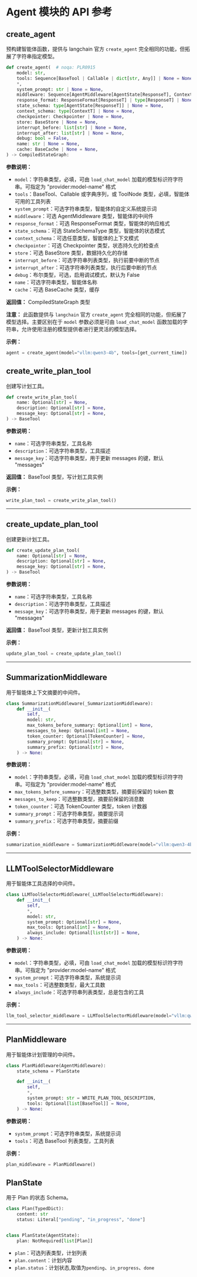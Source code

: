 # Agent 模块的 API 参考

## create_agent

预构建智能体函数，提供与 langchain 官方 `create_agent` 完全相同的功能，但拓展了字符串指定模型。

```python
def create_agent(  # noqa: PLR0915
    model: str,
    tools: Sequence[BaseTool | Callable | dict[str, Any]] | None = None,
    *,
    system_prompt: str | None = None,
    middleware: Sequence[AgentMiddleware[AgentState[ResponseT], ContextT]] = (),
    response_format: ResponseFormat[ResponseT] | type[ResponseT] | None = None,
    state_schema: type[AgentState[ResponseT]] | None = None,
    context_schema: type[ContextT] | None = None,
    checkpointer: Checkpointer | None = None,
    store: BaseStore | None = None,
    interrupt_before: list[str] | None = None,
    interrupt_after: list[str] | None = None,
    debug: bool = False,
    name: str | None = None,
    cache: BaseCache | None = None,
) -> CompiledStateGraph:
```

**参数说明：**

- `model`：字符串类型，必填，可由 `load_chat_model` 加载的模型标识符字符串。可指定为 "provider:model-name" 格式
- `tools`：BaseTool、Callable 或字典序列，或 ToolNode 类型，必填，智能体可用的工具列表
- `system_prompt`：可选字符串类型，智能体的自定义系统提示词
- `middleware`：可选 AgentMiddleware 类型，智能体的中间件
- `response_format`：可选 ResponseFormat 类型，智能体的响应格式
- `state_schema`：可选 StateSchemaType 类型，智能体的状态模式
- `context_schema`：可选任意类型，智能体的上下文模式
- `checkpointer`：可选 Checkpointer 类型，状态持久化的检查点
- `store`：可选 BaseStore 类型，数据持久化的存储
- `interrupt_before`：可选字符串列表类型，执行前要中断的节点
- `interrupt_after`：可选字符串列表类型，执行后要中断的节点
- `debug`：布尔类型，可选，启用调试模式，默认为 False
- `name`：可选字符串类型，智能体名称
- `cache`：可选 BaseCache 类型，缓存

**返回值：** CompiledStateGraph 类型

**注意：** 此函数提供与 `langchain` 官方 `create_agent` 完全相同的功能，但拓展了模型选择。主要区别在于 `model` 参数必须是可由 `load_chat_model` 函数加载的字符串，允许使用注册的模型提供者进行更灵活的模型选择。

**示例：**

```python
agent = create_agent(model="vllm:qwen3-4b", tools=[get_current_time])
```

## create_write_plan_tool

创建写计划工具。

```python
def create_write_plan_tool(
    name: Optional[str] = None,
    description: Optional[str] = None,
    message_key: Optional[str] = None,
) -> BaseTool
```

**参数说明：**

- `name`：可选字符串类型，工具名称
- `description`：可选字符串类型，工具描述
- `message_key`：可选字符串类型，用于更新 messages 的键，默认 "messages"

**返回值：** BaseTool 类型，写计划工具实例

**示例：**

```python
write_plan_tool = create_write_plan_tool()
```

---

## create_update_plan_tool

创建更新计划工具。

```python
def create_update_plan_tool(
    name: Optional[str] = None,
    description: Optional[str] = None,
    message_key: Optional[str] = None,
) -> BaseTool
```

**参数说明：**

- `name`：可选字符串类型，工具名称
- `description`：可选字符串类型，工具描述
- `message_key`：可选字符串类型，用于更新 messages 的键，默认 "messages"

**返回值：** BaseTool 类型，更新计划工具实例

**示例：**

```python
update_plan_tool = create_update_plan_tool()
```

---

## SummarizationMiddleware

用于智能体上下文摘要的中间件。

```python
class SummarizationMiddleware(_SummarizationMiddleware):
    def __init__(
        self,
        model: str,
        max_tokens_before_summary: Optional[int] = None,
        messages_to_keep: Optional[int] = None,
        token_counter: Optional[TokenCounter] = None,
        summary_prompt: Optional[str] = None,
        summary_prefix: Optional[str] = None,
    ) -> None:
```

**参数说明：**

- `model`：字符串类型，必填，可由 `load_chat_model` 加载的模型标识符字符串。可指定为 "provider:model-name" 格式
- `max_tokens_before_summary`：可选整数类型，摘要前保留的 token 数
- `messages_to_keep`：可选整数类型，摘要前保留的消息数
- `token_counter`：可选 TokenCounter 类型，token 计数器
- `summary_prompt`：可选字符串类型，摘要提示词
- `summary_prefix`：可选字符串类型，摘要前缀

**示例：**

```python
summarization_middleware = SummarizationMiddleware(model="vllm:qwen3-4b")
```

---

## LLMToolSelectorMiddleware

用于智能体工具选择的中间件。

```python
class LLMToolSelectorMiddleware(_LLMToolSelectorMiddleware):
    def __init__(
        self,
        *,
        model: str,
        system_prompt: Optional[str] = None,
        max_tools: Optional[int] = None,
        always_include: Optional[list[str]] = None,
    ) -> None:
```

**参数说明：**

- `model`：字符串类型，必填，可由 `load_chat_model` 加载的模型标识符字符串。可指定为 "provider:model-name" 格式
- `system_prompt`：可选字符串类型，系统提示词
- `max_tools`：可选整数类型，最大工具数
- `always_include`：可选字符串列表类型，总是包含的工具

**示例：**

```python
llm_tool_selector_middleware = LLMToolSelectorMiddleware(model="vllm:qwen3-4b")
```

---

## PlanMiddleware

用于智能体计划管理的中间件。

```python
class PlanMiddleware(AgentMiddleware):
    state_schema = PlanState

    def __init__(
        self,
        *,
        system_prompt: str = WRITE_PLAN_TOOL_DESCRIPTION,
        tools: Optional[list[BaseTool]] = None,
    ) -> None:
```

**参数说明：**

- `system_prompt`：可选字符串类型，系统提示词
- `tools`：可选 BaseTool 列表类型，工具列表

**示例：**

```python
plan_middleware = PlanMiddleware()
```

## PlanState

用于 Plan 的状态 Schema。

```python
class Plan(TypedDict):
    content: str
    status: Literal["pending", "in_progress", "done"]


class PlanState(AgentState):
    plan: NotRequired[list[Plan]]
```

- `plan`：可选列表类型，计划列表
- `plan.content`：计划内容
- `plan.status`：计划状态,取值为`pending`、`in_progress`、`done`
